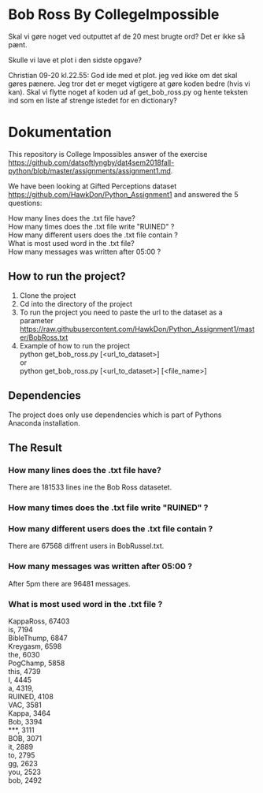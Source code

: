 # Bob Ross By CollegeImpossible

Skal vi gøre noget ved outputtet af de 20 mest brugte ord? Det er ikke så pænt.

Skulle vi lave et plot i den sidste opgave?

Christian 09-20 kl.22.55:  God ide med et plot. jeg ved ikke om det skal gøres pænere. Jeg tror det er meget vigtigere at gøre koden bedre (hvis vi kan). Skal vi flytte noget af koden ud af get_bob_ross.py og hente teksten ind som en liste af strenge istedet for en dictionary? 

# Dokumentation
This repository is College Impossibles answer of the exercise https://github.com/datsoftlyngby/dat4sem2018fall-python/blob/master/assignments/assignment1.md.  

We have been looking at Gifted Perceptions dataset https://github.com/HawkDon/Python_Assignment1 and answered the 5 questions:  

How many lines does the .txt file have?  
How many times does the .txt file write "RUINED" ?  
How many different users does the .txt file contain ?  
What is most used word in the .txt file?  
How many messages was written after 05:00 ?  

## How to run the project?
1. Clone the project  
2. Cd into the directory of the project   
3. To run the project you need to paste the url to the dataset as a parameter https://raw.githubusercontent.com/HawkDon/Python_Assignment1/master/BobRoss.txt  
4. Example of how to run the project  
python get_bob_ross.py [<url_to_dataset>]  
  or  
  python get_bob_ross.py [<url_to_dataset>] [<file_name>]  

## Dependencies
The project does only use dependencies which is part of Pythons Anaconda installation.  

## The Result
### How many lines does the .txt file have?  
There are  181533 lines ine the Bob Ross datasetet.  

### How many times does the .txt file write "RUINED" ?  


### How many different users does the .txt file contain ?  
There are 67568 diffrent users in BobRussel.txt.  

### How many messages was written after 05:00 ? 
After 5pm there are 96481 messages.  

### What is most used word in the .txt file ?
KappaRoss, 67403  
is, 7194  
BibleThump, 6847  
Kreygasm, 6598  
the, 6030  
PogChamp, 5858  
this, 4739  
I, 4445  
a, 4319,  
RUINED, 4108  
VAC, 3581  
Kappa, 3464  
Bob, 3394  
***, 3111  
BOB, 3071  
it, 2889  
to, 2795  
gg, 2623  
you, 2523  
bob, 2492  



